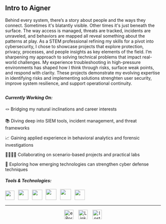 ## Intro to Aigner

Behind every system, there’s a story about people and the ways they connect. Sometimes it's blatantly visible. Other times it's just beneath the surface. The way access is managed, threats are tracked, incidents are unraveled, and behaviors are mapped all reveal something about the patterns at play. As a STEM professional refining my skills for a pivot into cybersecurity, I chose to showcase projects that explore protection, privacy, processes, and people insights as key elements of the field. I’m sharpening my approach to solving technical problems that impact real-world challenges. My experience troubleshooting in high-pressure environments has shaped how I think through risks, surface weak points, and respond with clarity. These projects demonstrate my evolving expertise in identifying risks and implementing solutions strenghten user security, improve system resilience, and support operational continuity. 

##
#### *Currently Working On:*

🪢 Bridging my natural inclinations and career interests

📚 Diving deep into SIEM tools, incident management, and threat frameworks

📈  Gaining applied experience in behavioral analytics and forensic investigations

🫱🏾‍🫲🏿 Collaborating on scenario-based projects and practical labs

🚀 Exploring how emerging technologies can strengthen cyber defense techniques

#### *Tools & Technologies:*

<p align="left">
  

<!Microsoft 365 for Business>
<a href="https://www.microsoft.com/en-us/microsoft-365/microsoft-office">
  <img src="https://upload.wikimedia.org/wikipedia/commons/0/0e/Microsoft_365_%282022%29.svg" width="30" /><a>
&nbsp;
<!Windows OS>
<a href="https://www.microsoft.com/en-us/windows?r=1">
  <img src="https://upload.wikimedia.org/wikipedia/commons/8/87/Windows_logo_-_2021.svg" width="33"/><a>
&nbsp;
<!Wireshark Packet Capture>
<a href="https://www.wireshark.org/">
  <img src="https://upload.wikimedia.org/wikipedia/commons/c/c6/Wireshark_icon_new.png" width="33" /><a>
&nbsp;
<!Ubuntu OS>
<a href="https://ubuntu.com/" target="_blank">
  <img src="https://raw.githubusercontent.com/marwin1991/profile-technology-icons/refs/heads/main/icons/ubuntu.png" width="35" /><a>
 &nbsp;
<!Oracle Virtual Box>
<a href="https://www.virtualbox.org/">
  <img src="https://upload.wikimedia.org/wikipedia/commons/f/ff/VirtualBox_2024_Logo.svg" width="35" /><a>
&nbsp;
<!Google Workspace>
<a href="https://workspace.google.com/">
  <img src="https://upload.wikimedia.org/wikipedia/commons/c/c1/Google_%22G%22_logo.svg" width="33" /><a>
&nbsp;  

</p>

---

<!-- Social buttons -->

<p align="center">

  <a href="https://YOURPORTFOLIOLINK.com" target="_blank">
    <img src="https://img.shields.io/badge/Portfolio-333333?style=for-the-badge&logo=framer&logoColor=white" alt="ePortfolio" style="height:30px;" /></a>
&nbsp;&nbsp;

 <a href="https://linkedin.com/in/aignerands" target="_blank">
   <img alt="LinkedIn" title="Let's Connect on Linkedin"
    src="https://img.shields.io/badge/LinkedIn-5DB0B0?style=for-the-badge&logo=linkedin&logoColor=white" style="height:30px;" /></a>
 &nbsp;&nbsp;

  <a href="https://instagram.com/alt.aigner" target="_blank">
    <img src="https://img.shields.io/badge/Instagram-0F4C5C?style=for-the-badge&logo=instagram&logoColor=white" alt="Instagram" style="height:30px;" /></a>



</p>
